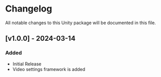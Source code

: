 # Changelog

All notable changes to this Unity package will be documented in this file.

## [v1.0.0] - 2024-03-14

### Added

+  Initial Release
+  Video settings framework is added




